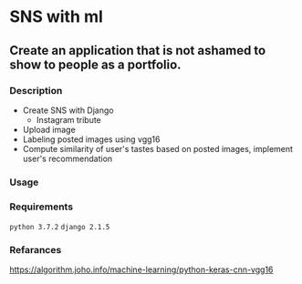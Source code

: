 # SNS with ml

## Create an application that is not ashamed to show to people as a portfolio.

### Description
- Create SNS with Django
  - Instagram tribute
- Upload image
- Labeling posted images using vgg16
- Compute similarity of user's tastes based on posted images, implement user's recommendation

### Usage

### Requirements
`python 3.7.2`
`django 2.1.5`

### Refarances
https://algorithm.joho.info/machine-learning/python-keras-cnn-vgg16
